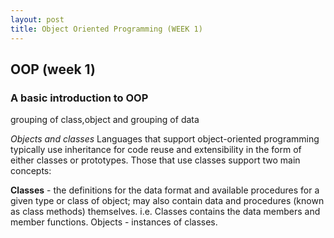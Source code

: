 ```yaml
---
layout: post
title: Object Oriented Programming (WEEK 1)
---
```



OOP (week 1)
-----------

### A basic introduction to OOP
 grouping of class,object and grouping of data

 *Objects and classes*
Languages that support object-oriented programming typically use inheritance for code reuse and extensibility in the form of either classes or prototypes. Those that use classes support two main concepts:

**Classes** - the definitions for the data format and available procedures for a given type or class of object; may also contain data and procedures (known as class methods) themselves. i.e. Classes contains the data members and member functions.
Objects - instances of classes.
